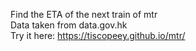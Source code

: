 Find the ETA of the next train of mtr <br>
Data taken from data.gov.hk <br>
Try it here: https://tiscopeey.github.io/mtr/
